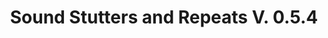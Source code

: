 ---
title: 'Sound Stutters and Repeats V. 0.5.4'
redirect_to:
  - 'https://discuss.pencil2d.org/t/sound-stutters-and-repeats-v-0-5-4/1018'
---